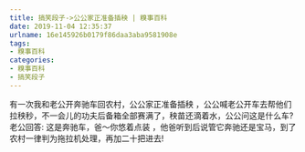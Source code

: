 ```yaml
---
title: 搞笑段子->公公家正准备插秧 | 糗事百科
date: 2019-11-04 12:35:37
urlname: 16e145926b0179f86daa3aba9581908e
tags: 
- 糗事百科
categories:
- 糗事百科
- 搞笑段子
---
```

有一次我和老公开奔驰车回农村，公公家正准备插秧 ，公公喊老公开车去帮他们拉秧秒，不一会儿的功夫后备箱全部赛满了，秧苗还滴着水，公公问这是什么车?老公回答:  这是奔驰车，爸～你悠着点装 ，他爸听到后说管它奔驰还是宝马，到了农村一律判为拖拉机处理，再加二十把进去!


